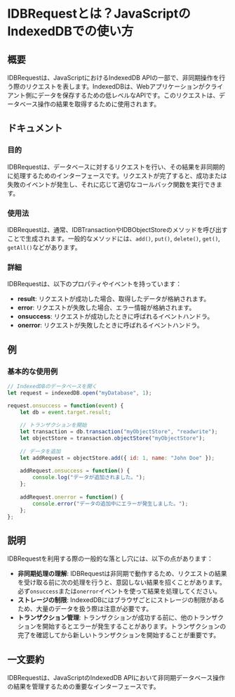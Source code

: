 <!--
Meta Description: # IDBRequestとは？JavaScriptのIndexedDBでの使い方 ## 概要 IDBRequestは、JavaScriptにおけるIndexedDB APIの一部で、非同期操作を行う際のリクエストを表します。IndexedDBは、Webアプリケーションがクライアント側にデータを保存す...
Meta Keywords: idbrequestは, let, onsuccess, onerror, function
-->

# IDBRequestとは？JavaScriptのIndexedDBでの使い方

## 概要
IDBRequestは、JavaScriptにおけるIndexedDB APIの一部で、非同期操作を行う際のリクエストを表します。IndexedDBは、Webアプリケーションがクライアント側にデータを保存するための低レベルなAPIです。このリクエストは、データベース操作の結果を取得するために使用されます。

## ドキュメント
### 目的
IDBRequestは、データベースに対するリクエストを行い、その結果を非同期的に処理するためのインターフェースです。リクエストが完了すると、成功または失敗のイベントが発生し、それに応じて適切なコールバック関数を実行できます。

### 使用法
IDBRequestは、通常、IDBTransactionやIDBObjectStoreのメソッドを呼び出すことで生成されます。一般的なメソッドには、`add()`, `put()`, `delete()`, `get()`, `getAll()`などがあります。

### 詳細
IDBRequestは、以下のプロパティやイベントを持っています：

- **result**: リクエストが成功した場合、取得したデータが格納されます。
- **error**: リクエストが失敗した場合、エラー情報が格納されます。
- **onsuccess**: リクエストが成功したときに呼ばれるイベントハンドラ。
- **onerror**: リクエストが失敗したときに呼ばれるイベントハンドラ。

## 例
### 基本的な使用例
```javascript
// IndexedDBのデータベースを開く
let request = indexedDB.open("myDatabase", 1);

request.onsuccess = function(event) {
    let db = event.target.result;
    
    // トランザクションを開始
    let transaction = db.transaction("myObjectStore", "readwrite");
    let objectStore = transaction.objectStore("myObjectStore");
    
    // データを追加
    let addRequest = objectStore.add({ id: 1, name: "John Doe" });
    
    addRequest.onsuccess = function() {
        console.log("データが追加されました。");
    };
    
    addRequest.onerror = function() {
        console.error("データの追加中にエラーが発生しました。");
    };
};
```

## 説明
IDBRequestを利用する際の一般的な落とし穴には、以下の点があります：

- **非同期処理の理解**: IDBRequestは非同期で動作するため、リクエストの結果を受け取る前に次の処理を行うと、意図しない結果を招くことがあります。必ず`onsuccess`または`onerror`イベントを使って結果を処理してください。
- **ストレージの制限**: IndexedDBにはブラウザごとにストレージの制限があるため、大量のデータを扱う際は注意が必要です。
- **トランザクション管理**: トランザクションが成功する前に、他のトランザクションを開始するとエラーが発生することがあります。トランザクションの完了を確認してから新しいトランザクションを開始することが重要です。

## 一文要約
IDBRequestは、JavaScriptのIndexedDB APIにおいて非同期データベース操作の結果を管理するための重要なインターフェースです。